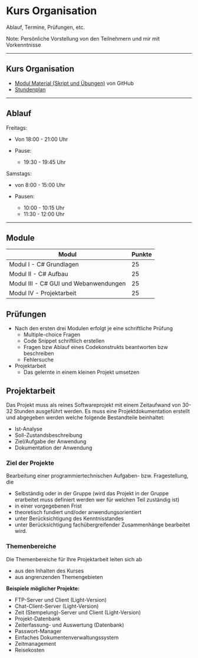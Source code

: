 ﻿<!-- 
f - Fullscreen
b- Blackscreen
space - nächste Folie
s - Speaker notes
ALT+ links Klick - Zoom
Print View: http://localhost:8000/?print-pdf
-->
# Kurs Organisation

Ablauf, Termine, Prüfungen, etc.

Note: Persönliche Vorstellung von den Teilnehmern und mir mit Vorkenntnisse

---

<!-- .slide: class="left" -->
## Kurs Organisation

* [Modul Material (Skript und Übungen)](https://github.com/ablersch/software-developer-ihk-modul-1) von GitHub
* [Stundenplan](Stundenplan_SoftwareDeveloper.pdf)

---

<!-- .slide: class="left" -->
## Ablauf

Freitags:

* Von 18:00 - 21:00 Uhr
* Pause:

    * 19:30 - 19:45 Uhr

Samstags:

* von 8:00 - 15:00 Uhr
* Pausen:

    * 10:00 - 10:15 Uhr
    * 11:30 - 12:00 Uhr

---

<!-- .slide: class="left"-->
## Module

| Modul | Punkte |
|---------------------------------------------------------------------------|------------|
| Modul I - C# Grundlagen| 25 |
| Modul II - C# Aufbau| 25 |
| Modul III - C# GUI und Webanwendungen| 25 |
| Modul IV - Projektarbeit | 25 |


<!-- .slide: class="left" -->
## Prüfungen

* Nach den ersten drei Modulen erfolgt je eine schriftliche Prüfung
  * Multiple-choice Fragen
  * Code Snippet schriftlich erstellen
  * Fragen bzw Ablauf eines Codekonstrukts beantworten bzw beschreiben
  * Fehlersuche
* Projektarbeit
  * Das gelernte in einem kleinen Projekt umsetzen


<!-- .slide: class="left" -->
## Projektarbeit

Das Projekt muss als reines Softwareprojekt mit einem Zeitaufwand von 30-32
Stunden ausgeführt werden. Es muss eine Projektdokumentation erstellt und
abgegeben werden welche folgende Bestandteile beinhaltet:

* Ist-Analyse
* Soll-Zustandsbeschreibung
* Ziel/Aufgabe der Anwendung
* Dokumentation der Anwendung


<!-- .slide: class="left" -->
### Ziel der Projekte

Bearbeitung einer programmiertechnischen Aufgaben- bzw. Fragestellung, die

* Selbständig oder in der Gruppe (wird das Projekt in der Gruppe erarbeitet muss definiert werden wer für welchen Teil zuständig ist)
* in einer vorgegebenen Frist
* theoretisch fundiert und/oder anwendungsorientiert
* unter Berücksichtigung des Kenntnisstandes
* unter Berücksichtigung fachübergreifender Zusammenhänge bearbeitet wird.


<!-- .slide: class="left" -->
### Themenbereiche

Die Themenbereiche für Ihre Projektarbeit leiten sich ab

* aus den Inhalten des Kurses
* aus angrenzenden Themengebieten

**Beispiele möglicher Projekte:**

* FTP-Server und Client (Light-Version)
* Chat-Client-Server (Light-Version)
* Zeit (Stempelung)-Server und Client (Light-Version)
* Projekt-Datenbank
* Zeiterfassung- und Auswertung (Datenbank)
* Passwort-Manager
* Einfaches Dokumentenverwaltungssystem
* Zeitmanagement
* Reisekosten
